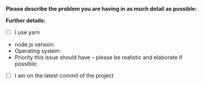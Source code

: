 <!--
If you need help with discord.js installation or usage, please first read the wiki thoroughly and then go to the support Discord server instead:
  https://favna.xyz/redirect/server
  
This issue tracker is only for bug reports and enhancement suggestions. You won't receive any basic help here.
-->

**Please describe the problem you are having in as much detail as possible:**


**Further details:**

- [ ] I use yarn
- node.js version:
- Operating system:
- Priority this issue should have – please be realistic and elaborate if possible:

<!--
If any of these apply to you, please check the respective checkbox: [ ] becomes [x].
You don't have to modify the text to suit your particular situation, if you want to
elaborate please do so in the description.
-->

- [ ] I am on the latest commit of the project
